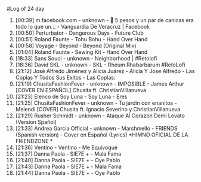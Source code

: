 #Log of 24 day

1. [00:39] m.facebook.com - unknown - 👦 5 pesos y un par de canicas era todo lo que un... - Vanguardia De Veracruz | Facebook
1. [00:50] Perturbator - Dangerous Days - Future Club
1. [00:51] Roland Faunte - Tohu Bohu - Hand Over Hand
1. [00:58] Voyage - Beyond - Beyond (Original Mix)
1. [01:04] Roland Faunte - Sewing Kit - Hand Over Hand
1. [18:33] Sans Souci - unknown - Neighborhood | #Retolofi
1. [18:36] David SKL - unknown - SKL - Rheum Rhabarbarum #RetoLofi
1. [21:12] José Alfredo Jiménez y Alicia Juárez - Alicia Y Jose Alfredo - Las Coplas Y Todos Sus Exitos - Las Coplas:
1. [21:19] ChusitaFashionFever - unknown - IMPOSIBLE - James Arthur [COVER EN ESPAÑOL] Chusita ft. ChristianVillanueva
1. [21:23] Elenco de Soy Luna - Soy Luna - Eres
1. [21:25] ChusitaFashionFever - unknown - Tu jardin con enanitos - Melendi [COVER] Chusita ft. Ignacio Severino y ChristianVillanueva
1. [21:29] Rusher Schmidt - unknown - Ataque Al Corazon Demi Lovato (Version Spañol)
1. [21:33] Andrea Garcia Official - unknown - Marshmello - FRIENDS (Spanish version) - Cover en Español (Lyrics) *HIMNO OFICIAL DE LA FRIENDZONE *
1. [21:36] Ventino - Ventino - Me Equivoqué
1. [21:37] Danna Paola - SIE7E + - Mala Fama
1. [21:40] Danna Paola - SIE7E + - Oye Pablo
1. [21:43] Danna Paola - SIE7E + - Mala Fama
1. [21:44] Danna Paola - SIE7E + - Oye Pablo
